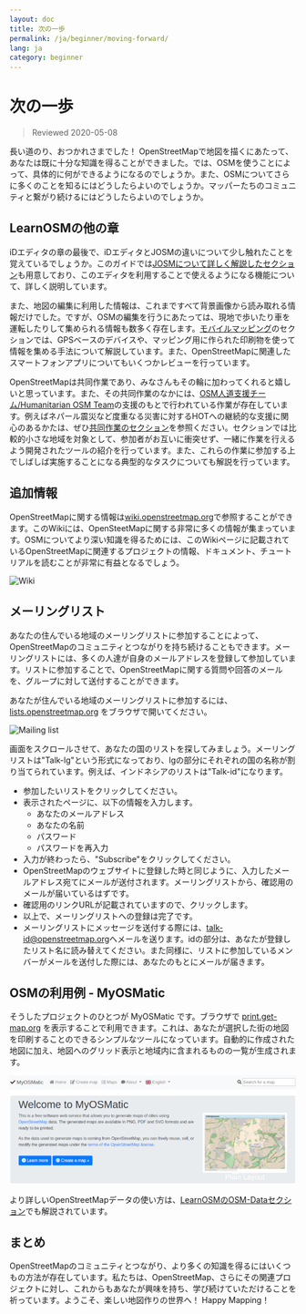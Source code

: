 ```yaml
---
layout: doc
title: 次の一歩
permalink: /ja/beginner/moving-forward/
lang: ja
category: beginner
---
```


次の一歩
===============

> Reviewed 2020-05-08  

長い道のり、おつかれさまでした！ OpenStreetMapで地図を描くにあたって、あなたは既に十分な知識を得ることができました。では、OSMを使うことによって、具体的に何ができるようになるのでしょうか。また、OSMについてさらに多くのことを知るにはどうしたらよいのでしょうか。マッパーたちのコミュニティと繋がり続けるにはどうしたらよいのでしょうか。  

LearnOSMの他の章
---------------------------

iDエディタの章の最後で、iDエディタとJOSMの違いについて少し触れたことを覚えているでしょうか。このガイドでは[JOSMについて詳しく解説したセクション](/ja/josm)も用意しており、このエディタを利用することで使えるようになる機能について、詳しく説明しています。  

また、地図の編集に利用した情報は、これまですべて背景画像から読み取れる情報だけでした。ですが、OSMの編集を行うにあたっては、現地で歩いたり車を運転したりして集められる情報も数多く存在します。[モバイルマッピング](/ja/mobile-mapping/)のセクションでは、GPSベースのデバイスや、マッピング用に作られた印刷物を使って情報を集める手法について解説しています。また、OpenStreetMapに関連したスマートフォンアプリについてもいくつかレビューを行っています。  

OpenStreetMapは共同作業であり、みなさんもその輪に加わってくれると嬉しいと思っています。また、その共同作業のなかには、[OSM人道支援チーム/Humanitarian OSM Team](http://hotosm.org)の支援のもとで行われている作業が存在しています。例えばネパール震災など度重なる災害に対するHOTへの継続的な支援に関心のあるかたは、ぜひ[共同作業のセクション](/ja/coordination/)を参照ください。セクションでは比較的小さな地域を対象として、参加者がお互いに衝突せず、一緒に作業を行えるよう開発されたツールの紹介を行っています。また、これらの作業に参加する上でしばしば実施することになる典型的なタスクについても解説を行っています。  


追加情報
----------

OpenStreetMapに関する情報は[wiki.openstreetmap.org](http://wiki.openstreetmap.org)で参照することができます。このWikiには、OpenSteetMapに関する非常に多くの情報が集まっています。OSMについてより深い知識を得るためには、このWikiページに記載されているOpenStreetMapに関連するプロジェクトの情報、ドキュメント、チュートリアルを読むことが非常に有益となるでしょう。  

![Wiki][]

<!-- also more info on this site once it is prepared -->

メーリングリスト
------------

あなたの住んでいる地域のメーリングリストに参加することによって、OpenStreetMapのコミュニティとつながりを持ち続けることもできます。メーリングリストには、多くの人達が自身のメールアドレスを登録して参加しています。リストに参加することで、OpenStreetMapに関する質問や回答のメールを、グループに対して送付することができます。  

あなたが住んでいる地域のメーリングリストに参加するには、 [lists.openstreetmap.org](http://lists.openstreetmap.org/) をブラウザで開いてください。  

![Mailing list][]

画面をスクロールさせて、あなたの国のリストを探してみましょう。メーリングリストは"Talk-lg"という形式になっており、lgの部分にそれぞれの国の名称が割り当てられています。例えば、インドネシアのリストは"Talk-id"になります。  

- 参加したいリストをクリックしてください。  
- 表示されたページに、以下の情報を入力します。  
    + あなたのメールアドレス  
    + あなたの名前  
    + パスワード  
    + パスワードを再入力  
- 入力が終わったら、"Subscribe"をクリックしてください。
- OpenStreetMapのウェブサイトに登録した時と同じように、入力したメールアドレス宛てにメールが送付されます。メーリングリストから、確認用のメールが届いているはずです。  
- 確認用のリンクURLが記載されていますので、クリックします。  
- 以上で、メーリングリストへの登録は完了です。  
- メーリングリストにメッセージを送付する際には、[talk-id@openstreetmap.org](mailto:talk-id@openstreetmap.org)へメールを送ります。idの部分は、あなたが登録したリスト名に読み替えてください。また同様に、リストに参加しているメンバーがメールを送付した際には、あなたのもとにメールが届きます。  


OSMの利用例 - MyOSMatic
----------

そうしたプロジェクトのひとつが MyOSMatic です。ブラウザで [print.get-map.org](https://print.get-map.org/) を表示することで利用できます。これは、あなたが選択した街の地図を印刷することのできるシンプルなツールになっています。自動的に作成された地図に加え、地図へのグリッド表示と地域内に含まれるものの一覧が生成されます。

![MyOSMatic][]


より詳しいOpenStreetMapデータの使い方は、[LearnOSMのOSM-Dataセクション](/ja/osm-data/)でも解説されています。


まとめ
-------

OpenStreetMapのコミュニティとつながり、より多くの知識を得るにはいくつもの方法が存在しています。私たちは、OpenStreetMap、さらにその関連プロジェクトに対し、これからもあなたが興味を持ち、学び続けていただけることを祈っています。ようこそ、楽しい地図作りの世界へ！ Happy Mapping！


[MyOSMatic]: /images/beginner/myosmatic-homepage.png
[Wiki]: /images/beginner/osm-wiki.png
[Mailing list]: /images/beginner/osm-mailing-lists.png